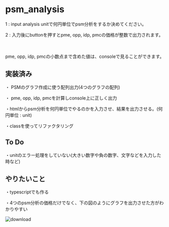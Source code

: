 # psm_analysis

1 : input analysis unitで何円単位でpsm分析をするか決めてください。

2 : 入力後にbuttonを押すとpme, opp, idp, pmcの価格が整数で出力されます。

　
 
 
pme, opp, idp, pmcの小数点まで含めた値は、consoleで見ることができます。



## 実装済み
・ PSMのグラフ作成に使う配列出力(4つのグラフの配列)

・ pme, opp, idp, pmcを計算しconsole上に正しく出力

・htmlからpsm分析を何円単位でやるのかを入力させ、結果を出力させる。(何円単位 : unit)

・classを使ってリファクタリング

## To Do
・unitのエラー処理をしていない(大きい数字や負の数字、文字などを入力した時など)

## やりたいこと
・typescriptでも作る

・4つのpsm分析の価格だけでなく、下の図のようにグラフを出力させた方がわかりやすい

![download](https://github.com/Ko-nifuramu/psm_analysis/assets/115874828/55f1e850-684f-4415-879e-634da38a5c5d)

